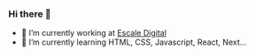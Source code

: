 ### Hi there 👋




- 🔭 I’m currently working at [Escale Digital](http://escale.com.br/)
- 🌱 I’m currently learning HTML, CSS, Javascript, React, Next...


